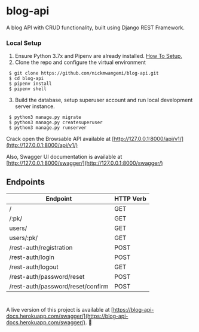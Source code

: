 # blog-api

A blog API with CRUD functionality, built using Django REST Framework.

### Local Setup

1. Ensure Python 3.7x and Pipenv are already installed. [How To Setup.](https://djangoforbeginners.com/initial-setup/)
2. Clone the repo and configure the virtual environment

```
 $ git clone https://github.com/nickmwangemi/blog-api.git
 $ cd blog-api
 $ pipenv install
 $ pipenv shell
```

3. Build the database, setup superuser account and run local development server instance.

```
 $ python3 manage.py migrate
 $ python3 manage.py createsuperuser
 $ python3 manage.py runserver
```

Crack open the Browsable API available at [http://127.0.0.1:8000/api/v1/](http://127.0.0.1:8000/api/v1/)

Also, Swagger UI documentation is available at [http://127.0.0.1:8000/swagger/](http://127.0.0.1:8000/swagger/)

## Endpoints

| Endpoint                          | HTTP Verb |
| --------------------------------- | --------- |
| /                                 | GET       |
| /:pk/                             | GET       |
| users/                            | GET       |
| users/:pk/                        | GET       |
| /rest-auth/registration           | POST      |
| /rest-auth/login                  | POST      |
| /rest-auth/logout                 | GET       |
| /rest-auth/password/reset         | POST      |
| /rest-auth/password/reset/confirm | POST      |

#

A live version of this project is available at [https://blog-api-docs.herokuapp.com/swagger/](https://blog-api-docs.herokuapp.com/swagger/). 🚀
